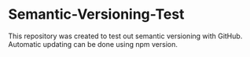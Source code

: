 # Semantic-Versioning-Test

This repository was created to test out semantic versioning with GitHub. Automatic updating can be done using npm version.